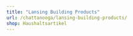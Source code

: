 ```yaml
---
title: "Lansing Building Products"
url: /chattanooga/lansing-building-products/
shop: Haushaltsartikel
---
```

